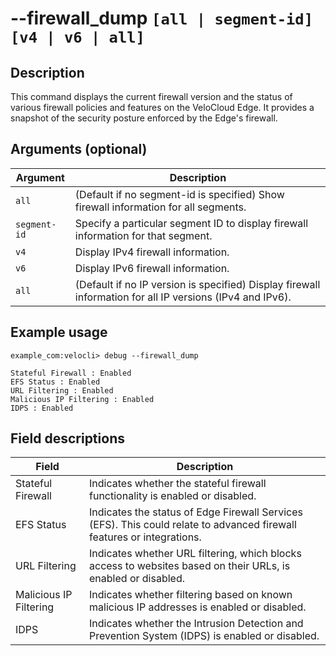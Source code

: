 #	--firewall_dump `[all | segment-id]` `[v4 | v6 | all]`

##	Description
This command displays the current firewall version and the status of various firewall policies and features on the VeloCloud Edge. It provides a snapshot of the security posture enforced by the Edge's firewall.

##  Arguments (optional)
| Argument | Description |
|---|---|
| `all` | (Default if no segment-id is specified) Show firewall information for all segments. |
| `segment-id` | Specify a particular segment ID to display firewall information for that segment. |
| `v4` | Display IPv4 firewall information. |
| `v6` | Display IPv6 firewall information. |
| `all` | (Default if no IP version is specified) Display firewall information for all IP versions (IPv4 and IPv6). |

##  Example usage
```
example_com:velocli> debug --firewall_dump

Stateful Firewall : Enabled
EFS Status : Enabled
URL Filtering : Enabled
Malicious IP Filtering : Enabled
IDPS : Enabled
```

##  Field descriptions
| Field | Description |
|---|---|
| Stateful Firewall | Indicates whether the stateful firewall functionality is enabled or disabled. |
| EFS Status | Indicates the status of Edge Firewall Services (EFS). This could relate to advanced firewall features or integrations. |
| URL Filtering | Indicates whether URL filtering, which blocks access to websites based on their URLs, is enabled or disabled. |
| Malicious IP Filtering | Indicates whether filtering based on known malicious IP addresses is enabled or disabled. |
| IDPS | Indicates whether the Intrusion Detection and Prevention System (IDPS) is enabled or disabled. |